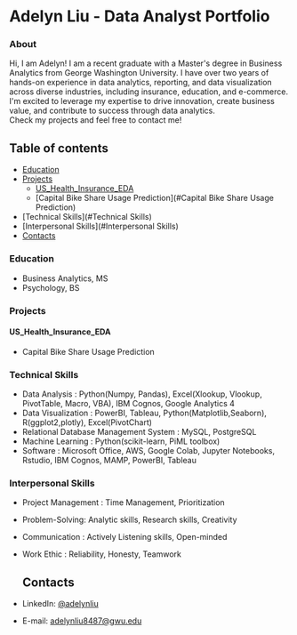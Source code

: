 # Adelyn Liu - Data Analyst Portfolio

### About
Hi, I am Adelyn! I am a recent graduate with a Master's degree in Business Analytics from George Washington University. I have over two years of hands-on experience in data analytics, reporting, and data visualization across diverse industries, including insurance, education, and e-commerce. I'm excited to leverage my expertise to drive innovation, create business value, and contribute to success through data analytics.       
Check my projects and feel free to contact me!

## Table of contents
- [Education](#Education)
- [Projects](#Projects)
  + [US_Health_Insurance_EDA](#US_Health_Insurance_EDA)
  + [Capital Bike Share Usage Prediction](#Capital Bike Share Usage Prediction)
- [Technical Skills](#Technical Skills)
- [Interpersonal Skills](#Interpersonal Skills)
- [Contacts](#Contacts)
  
### Education
- Business Analytics, MS
- Psychology, BS

### Projects
#### US_Health_Insurance_EDA
  
- Capital Bike Share Usage Prediction
   



### Technical Skills
- Data Analysis : Python(Numpy, Pandas), Excel(Xlookup, Vlookup, PivotTable, Macro, VBA), IBM Cognos, Google Analytics 4
- Data Visualization : PowerBI, Tableau, Python(Matplotlib,Seaborn), R(ggplot2,plotly), Excel(PivotChart)
- Relational Database Management System : MySQL, PostgreSQL
- Machine Learning : Python(scikit-learn, PiML toolbox)
- Software : Microsoft Office, AWS, Google Colab, Jupyter Notebooks, Rstudio, IBM Cognos, MAMP, PowerBI, Tableau

### Interpersonal Skills
- Project Management : Time Management, Prioritization
- Problem-Solving: Analytic skills, Research skills, Creativity
- Communication : Actively Listening skills, Open-minded
- Work Ethic : Reliability, Honesty, Teamwork

  ## Contacts
- LinkedIn: [@adelynliu](https://www.linkedin.com/in/adelyn-liu-data-analytics )
- E-mail: adelynliu8487@gwu.edu

